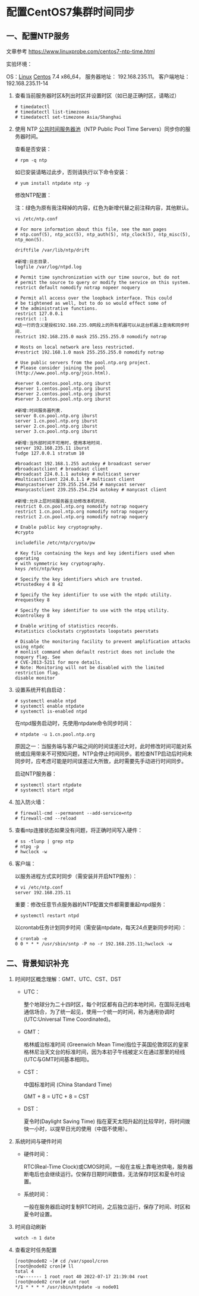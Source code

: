 # 配置CentOS7集群时间同步

## 一、配置NTP服务

文章参考 https://www.linuxprobe.com/centos7-ntp-time.html

实验环境：

OS：[Linux](https://www.linuxprobe.com/) [Centos](https://www.linuxprobe.com/) 7.4 x86_64， 服务器地址： 192.168.235.11。 客户端地址：192.168.235.11-14

1. 查看当前服务器时区&列出时区并设置时区（如已是正确时区，请略过）

   ```shell
   # timedatectl
   # timedatectl list-timezones
   # timedatectl set-timezone Asia/Shanghai
   ```

2. 使用 NTP [公共时间服务器池](https://www.pool.ntp.org/zone/asia)（NTP Public Pool Time Servers）同步你的服务器时间。

   查看是否安装：

   ```shell
   # rpm -q ntp
   ```

   如已安装请略过此步，否则请执行以下命令安装：

   ```shell
   # yum install ntpdate ntp -y
   ```

   修改NTP配置：

   注：绿色为原有我注释掉的内容，红色为新增代替之前注释内容，其他默认。

   ```shell
   vi /etc/ntp.conf
   ```

   ```shell
   # For more information about this file, see the man pages
   # ntp.conf(5), ntp_acc(5), ntp_auth(5), ntp_clock(5), ntp_misc(5), ntp_mon(5).
   
   driftfile /var/lib/ntp/drift
   
   #新增:日志目录.
   logfile /var/log/ntpd.log
   
   # Permit time synchronization with our time source, but do not
   # permit the source to query or modify the service on this system.
   restrict default nomodify notrap nopeer noquery
   
   # Permit all access over the loopback interface. This could
   # be tightened as well, but to do so would effect some of
   # the administrative functions.
   restrict 127.0.0.1
   restrict ::1
   #这一行的含义是授权192.168.235.0网段上的所有机器可以从这台机器上查询和同步时间.
   restrict 192.168.235.0 mask 255.255.255.0 nomodify notrap
   
   # Hosts on local network are less restricted.
   #restrict 192.168.1.0 mask 255.255.255.0 nomodify notrap
   
   # Use public servers from the pool.ntp.org project.
   # Please consider joining the pool (http://www.pool.ntp.org/join.html).
   
   #server 0.centos.pool.ntp.org iburst
   #server 1.centos.pool.ntp.org iburst
   #server 2.centos.pool.ntp.org iburst
   #server 3.centos.pool.ntp.org iburst
   
   #新增:时间服务器列表.
   server 0.cn.pool.ntp.org iburst
   server 1.cn.pool.ntp.org iburst
   server 2.cn.pool.ntp.org iburst
   server 3.cn.pool.ntp.org iburst
   
   #新增:当外部时间不可用时，使用本地时间.
   server 192.168.235.11 iburst
   fudge 127.0.0.1 stratum 10
   
   #broadcast 192.168.1.255 autokey # broadcast server
   #broadcastclient # broadcast client
   #broadcast 224.0.1.1 autokey # multicast server
   #multicastclient 224.0.1.1 # multicast client
   #manycastserver 239.255.254.254 # manycast server
   #manycastclient 239.255.254.254 autokey # manycast client
   
   #新增:允许上层时间服务器主动修改本机时间.
   restrict 0.cn.pool.ntp.org nomodify notrap noquery
   restrict 1.cn.pool.ntp.org nomodify notrap noquery
   restrict 2.cn.pool.ntp.org nomodify notrap noquery
   
   # Enable public key cryptography.
   #crypto
   
   includefile /etc/ntp/crypto/pw
   
   # Key file containing the keys and key identifiers used when operating
   # with symmetric key cryptography.
   keys /etc/ntp/keys
   
   # Specify the key identifiers which are trusted.
   #trustedkey 4 8 42
   
   # Specify the key identifier to use with the ntpdc utility.
   #requestkey 8
   
   # Specify the key identifier to use with the ntpq utility.
   #controlkey 8
   
   # Enable writing of statistics records.
   #statistics clockstats cryptostats loopstats peerstats
   
   # Disable the monitoring facility to prevent amplification attacks using ntpdc
   # monlist command when default restrict does not include the noquery flag. See
   # CVE-2013-5211 for more details.
   # Note: Monitoring will not be disabled with the limited restriction flag.
   disable monitor
   ```

3. 设置系统开机自启动：

   ```shell
   # systemctl enable ntpd
   # systemctl enable ntpdate
   # systemctl is-enabled ntpd
   ```

   在ntpd服务启动时，先使用ntpdate命令同步时间：

   ```
   # ntpdate -u 1.cn.pool.ntp.org
   ```

   原因之一：当服务端与客户端之间的时间误差过大时，此时修改时间可能对系统或应用带来不可预知问题，NTP会停止时间同步。若检查NTP启动后时间未同步时，应考虑可能是时间误差过大所致，此时需要先手动进行时间同步。

   启动NTP服务器：

   ```shell
   # systemctl start ntpdate
   # systemctl start ntpd
   ```

4. 加入防火墙：

   ```shell
   # firewall-cmd --permanent --add-service=ntp
   # firewall-cmd --reload
   ```

5. 查看ntp连接状态如果没有问题，将正确时间写入硬件：

   ```shell
   # ss -tlunp | grep ntp
   # ntpq -p
   # hwclock -w
   ```

6. 客户端：

   以服务进程方式实时同步（需安装并开启NTP服务）：

   ```shell
   # vi /etc/ntp.conf
   server 192.168.235.11
   ```

   重要：修改任意节点服务器的NTP配置文件都需要重起ntpd服务：

   ```shell
   # systemctl restart ntpd
   ```

   以crontab任务计划同步时间（需安装ntpdate，每天24点更新同步时间）：

   ```shell
   # crontab -e
   0 0 * * * /usr/sbin/sntp -P no -r 192.168.235.11;hwclock -w
   ```

## 二、背景知识补充

1. 时间时区概念理解：GMT、UTC、CST、DST

   - UTC：

     整个地球分为二十四时区，每个时区都有自己的本地时间，在国际无线电通信场合，为了统一起见，使用一个统一的时间，称为通用协调时(UTC:Universal Time Coordinated)。

   - GMT：

     格林威治标准时间 (Greenwich Mean Time)指位于英国伦敦郊区的皇家格林尼治天文台的标准时间，因为本初子午线被定义在通过那里的经线(UTC与GMT时间基本相同)。

   - CST：

     中国标准时间 (China Standard Time)

     GMT + 8 = UTC + 8 = CST

   - DST：

     夏令时(Daylight Saving Time) 指在夏天太阳升起的比较早时，将时间拨快一小时，以提早日光的使用（中国不使用）。

2. 系统时间与硬件时间

   - 硬件时间：

     RTC(Real-Time Clock)或CMOS时间，一般在主板上靠电池供电，服务器断电后也会继续运行。仅保存日期时间数值，无法保存时区和夏令时设置。

   - 系统时间：

     一般在服务器启动时复制RTC时间，之后独立运行，保存了时间、时区和夏令时设置。

3. 时间自动刷新

   ```shell
   watch -n 1 date
   ```

4. 查看定时任务配置

   ```shell
   [root@node02 ~]# cd /var/spool/cron
   [root@node02 cron]# ll
   total 4
   -rw------- 1 root root 40 2022-07-17 21:39:04 root
   [root@node02 cron]# cat root 
   */1 * * * * /usr/sbin/ntpdate -u node01
   ```

   

